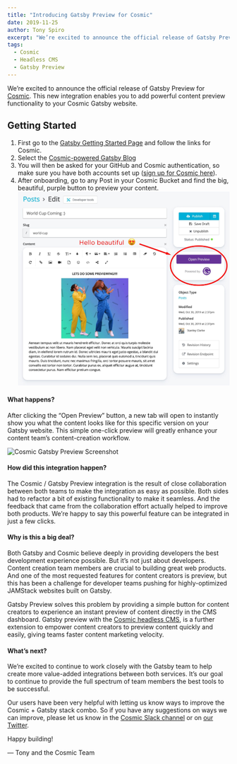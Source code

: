 ```yaml
---
title: "Introducing Gatsby Preview for Cosmic"
date: 2019-11-25
author: Tony Spiro
excerpt: "We’re excited to announce the official release of Gatsby Preview for Cosmic that enables you to add powerful content preview functionality to your Cosmic Gatsby website."
tags:
  - Cosmic
  - Headless CMS
  - Gatsby Preview
---
```


We’re excited to announce the official release of Gatsby Preview for [Cosmic](https://www.cosmicjs.com). This new integration enables you to add powerful content preview functionality to your Cosmic Gatsby website.

## Getting Started

1. First go to the [Gatsby Getting Started Page](https://www.gatsbyjs.com/get-started/) and follow the links for Cosmic.
2. Select the [Cosmic-powered Gatsby Blog](https://www.cosmicjs.com/apps/gatsby-blog)
3. You will then be asked for your GitHub and Cosmic authentication, so make sure you have both accounts set up ([sign up for Cosmic here](https://app.cosmicjs.com/signup)).
4. After onboarding, go to any Post in your Cosmic Bucket and find the big, beautiful, purple button to preview your content. ![Cosmic Gatsby Preview Screenshot](./cosmic-js-gatsby-preview-screenshot.jpg)

#### What happens?

After clicking the “Open Preview” button, a new tab will open to instantly show you what the content looks like for this specific version on your Gatsby website. This simple one-click preview will greatly enhance your content team’s content-creation workflow.

![Cosmic Gatsby Preview Screenshot](./cosmic-js-gatsby-preview-screenshot.gif)

#### How did this integration happen?

The Cosmic / Gatsby Preview integration is the result of close collaboration between both teams to make the integration as easy as possible. Both sides had to refactor a bit of existing functionality to make it seamless. And the feedback that came from the collaboration effort actually helped to improve both products. We’re happy to say this powerful feature can be integrated in just a few clicks.

#### Why is this a big deal?

Both Gatsby and Cosmic believe deeply in providing developers the best development experience possible. But it’s not just about developers. Content creation team members are crucial to building great web products. And one of the most requested features for content creators is preview, but this has been a challenge for developer teams pushing for highly-optimized JAMStack websites built on Gatsby.

Gatsby Preview solves this problem by providing a simple button for content creators to experience an instant preview of content directly in the CMS dashboard. Gatsby preview with the [Cosmic headless CMS](https://www.cosmicjs.com/headless-cms), is a further extension to empower content creators to preview content quickly and easily, giving teams faster content marketing velocity.

#### What’s next?

We’re excited to continue to work closely with the Gatsby team to help create more value-added integrations between both services. It’s our goal to continue to provide the full spectrum of team members the best tools to be successful.

Our users have been very helpful with letting us know ways to improve the Cosmic + Gatsby stack combo. So if you have any suggestions on ways we can improve, please let us know in the [Cosmic Slack channel](https://cosmicslack.herokuapp.com/) or on [our Twitter](https://twitter.com/cosmic_js).

Happy building!

— Tony and the Cosmic Team
